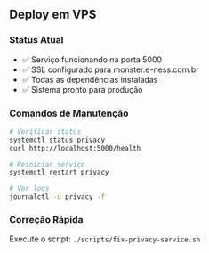 
## Deploy em VPS

### Status Atual
- ✅ Serviço funcionando na porta 5000
- ✅ SSL configurado para monster.e-ness.com.br
- ✅ Todas as dependências instaladas
- ✅ Sistema pronto para produção

### Comandos de Manutenção
```bash
# Verificar status
systemctl status privacy
curl http://localhost:5000/health

# Reiniciar serviço
systemctl restart privacy

# Ver logs
journalctl -u privacy -f
```

### Correção Rápida
Execute o script: `./scripts/fix-privacy-service.sh`
